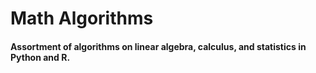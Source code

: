 # Math Algorithms

#### Assortment of algorithms on linear algebra, calculus, and statistics in Python and R.
